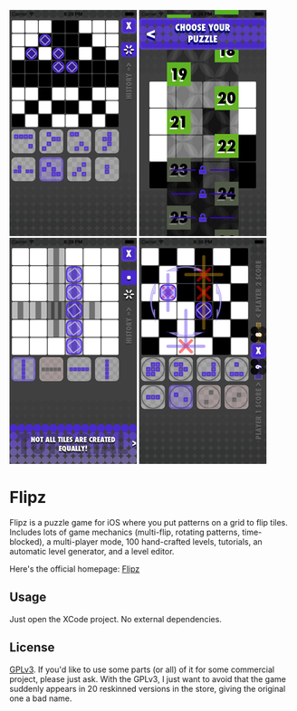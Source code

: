 ![Screenshot](/scrsh_invdr.jpg?raw=true "Screenshot 1") ![Screenshot](/scrsh_list.jpg?raw=true "Screenshot 2") ![Screenshot](/scrsh_tut.jpg?raw=true "Screenshot 3") ![Screenshot](/scrsh_vs.jpg?raw=true "Screenshot 4")
# Flipz

Flipz is a puzzle game for iOS where you put patterns on a grid to flip tiles. 
Includes lots of game mechanics (multi-flip, rotating patterns, time-blocked), a multi-player mode, 100 hand-crafted levels, tutorials, an automatic level generator, and a level editor.

Here's the official homepage: [Flipz](https://poroba.com/flip/flipz.php)

## Usage

Just open the XCode project. No external dependencies.

## License

[GPLv3](https://www.gnu.org/licenses/gpl-3.0.en.html).
If you'd like to use some parts (or all) of it for some commercial project, please just ask. With the GPLv3, I just want to avoid that the game suddenly appears in 20 reskinned versions in the store, giving the original one a bad name.
